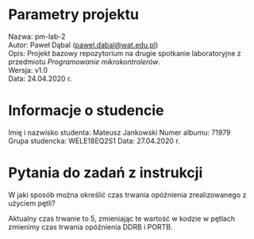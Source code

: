 # Parametry projektu

Nazwa: pm-lab-2  
Autor: Paweł Dąbal (pawel.dabal@wat.edu.pl)  
Opis: Projekt bazowy repozytorium na drugie spotkanie laboratoryjne z przedmiotu _Programowanie mikrokontrolerów_.  
Wersja: v1.0  
Data: 24.04.2020 r.

# Informacje o studencie

Imię i nazwisko studenta: Mateusz Jankowski 
Numer albumu: 71979  
Grupa studencka: WELE18EQ2S1
Data: 27.04.2020 r.

# Pytania do zadań z instrukcji
W jaki sposób można określić czas trwania
opóźnienia zrealizowanego z użyciem pętli?

Aktualny czas trwanie to 5, zmieniając te wartość w kodzie w pętlach zmienimy czas trwania opóźnienia DDRB i PORTB.